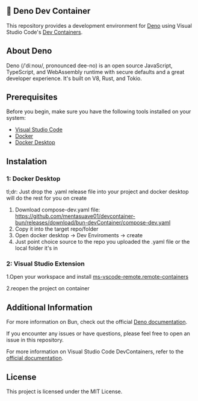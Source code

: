  🦕 Deno Dev Container
---------------------

This repository provides a development environment for [Deno](https://deno.com/) using Visual Studio Code's [Dev Containers](https://containers.dev/).

## About Deno

Deno (/ˈdiːnoʊ/, pronounced dee-no) is an open source JavaScript, TypeScript, and WebAssembly runtime with secure defaults and a great developer experience. It's built on V8, Rust, and Tokio.

## Prerequisites

Before you begin, make sure you have the following tools installed on your system:
* [Visual Studio Code](https://code.visualstudio.com/)
* [Docker](https://www.docker.com/)
* [Docker Desktop](https://www.docker.com/products/docker-desktop/)


## Instalation

### 1: Docker Desktop

tl;dr: Just drop the .yaml release file into your project and docker desktop will do the rest for you on create

1. Download compose-dev.yaml file: https://github.com/mentasuave01/devcontainer-bun/releases/download/bun-devContainer/compose-dev.yaml
2. Copy it into the target repo/folder
3. Open docker desktop -> Dev Enviroments -> create 
4. Just point choice source to the repo you uploaded the .yaml file or the local folder it's in

### 2: Visual Studio Extension

1.Open your workspace and install [ms-vscode-remote.remote-containers](https://marketplace.visualstudio.com/items?itemName=ms-vscode-remote.remote-containers)

2.reopen the project on container

## Additional Information

For more information on Bun, check out the official [Deno documentation](https://docs.deno.com/).

If you encounter any issues or have questions, please feel free to open an issue in this repository.

For more information on Visual Studio Code DevContainers, refer to the [official documentation](https://code.visualstudio.com/docs/devcontainers/containers).

## License

This project is licensed under the MIT License.

